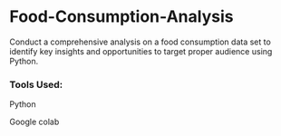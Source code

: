 # Food-Consumption-Analysis
Conduct a comprehensive analysis on a food consumption data set to identify key insights and opportunities to target proper audience using Python.

<h3>Tools Used: </h3>
Python

Google colab
